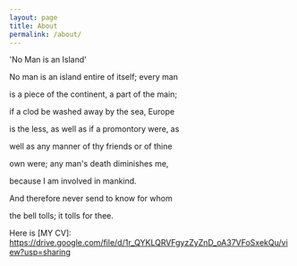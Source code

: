 ```yaml
---
layout: page
title: About
permalink: /about/
---
```


'No Man is an Island'

No man is an island entire of itself; every man 

is a piece of the continent, a part of the main; 

if a clod be washed away by the sea, Europe 

is the less, as well as if a promontory were, as 

well as any manner of thy friends or of thine 

own were; any man's death diminishes me, 

because I am involved in mankind. 

And therefore never send to know for whom 

the bell tolls; it tolls for thee. 

Here is [MY CV]: https://drive.google.com/file/d/1r_QYKLQRVFgyzZyZnD_oA37VFoSxekQu/view?usp=sharing
